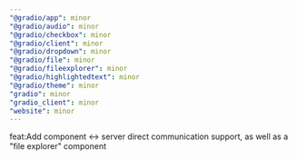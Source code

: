 ```yaml
---
"@gradio/app": minor
"@gradio/audio": minor
"@gradio/checkbox": minor
"@gradio/client": minor
"@gradio/dropdown": minor
"@gradio/file": minor
"@gradio/fileexplorer": minor
"@gradio/highlightedtext": minor
"@gradio/theme": minor
"gradio": minor
"gradio_client": minor
"website": minor
---
```


feat:Add component <-> server direct communication support, as well as a "file explorer" component
